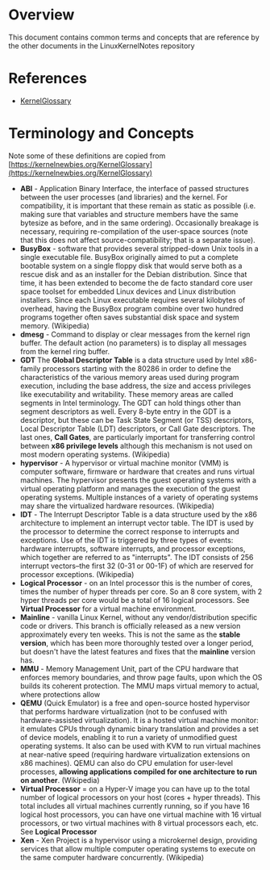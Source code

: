 # Overview

This document contains common terms and concepts that are reference by the other documents in the LinuxKernelNotes repository

# References

* [KernelGlossary](https://kernelnewbies.org/KernelGlossary)

# Terminology and Concepts

Note some of these definitions are copied from [https://kernelnewbies.org/KernelGlossary](https://kernelnewbies.org/KernelGlossary)

* **ABI** - Application Binary Interface, the interface of passed structures between the user processes (and libraries) and the kernel. For compatibility, it is important that these remain as static as possible (i.e. making sure that variables and structure members have the same bytesize as before, and in the same ordering). Occasionally breakage is necessary, requiring re-compilation of the user-space sources (note that this does not affect source-compatibility; that is a separate issue).
* **BusyBox** - software that provides several stripped-down Unix tools in a single executable file. BusyBox originally aimed to put a complete bootable system on a single floppy disk that would serve both as a rescue disk and as an installer for the Debian distribution. Since that time, it has been extended to become the de facto standard core user space toolset for embedded Linux devices and Linux distribution installers. Since each Linux executable requires several kilobytes of overhead, having the BusyBox program combine over two hundred programs together often saves substantial disk space and system memory. (Wikipedia)
* **dmesg** - Command to display or clear messages from the kernel rign buffer.  The default action (no parameters) is to display all messages from the kernel ring buffer.
* **GDT** The **Global Descriptor Table** is a data structure used by Intel x86-family processors starting with the 80286 in order to define the characteristics of the various memory areas used during program execution, including the base address, the size and access privileges like executability and writability. These memory areas are called segments in Intel terminology. The GDT can hold things other than segment descriptors as well. Every 8-byte entry in the GDT is a descriptor, but these can be Task State Segment (or TSS) descriptors, Local Descriptor Table (LDT) descriptors, or Call Gate descriptors. The last ones, **Call Gates**, are particularly important for transferring control between **x86 privilege levels** although this mechanism is not used on most modern operating systems. (Wikipedia)
* **hypervisor** - A hypervisor or virtual machine monitor (VMM) is computer software, firmware or hardware that creates and runs virtual machines. The hypervisor presents the guest operating systems with a virtual operating platform and manages the execution of the guest operating systems. Multiple instances of a variety of operating systems may share the virtualized hardware resources. (Wikipedia)
* **IDT** - The Interrupt Descriptor Table is a data structure used by the x86 architecture to implement an interrupt vector table. The IDT is used by the processor to determine the correct response to interrupts and exceptions.  Use of the IDT is triggered by three types of events: hardware interrupts, software interrupts, and processor exceptions, which together are referred to as "interrupts". The IDT consists of 256 interrupt vectors–the first 32 (0-31 or 00-1F) of which are reserved for processor exceptions. (Wikipedia)
* **Logical Processor** - on an Intel processor this is the number of cores, times the number of hyper threads per core.  So an 8 core system, with 2 hyper threads per core would be a total of 16 logical processors.  See **Virtual Processor** for a virtual machine environment.
* **Mainline** - vanilla Linux Kernel, without any vendor/distribution specific code or drivers. This branch is officially released as a new version approximately every ten weeks.  This is not the same as the **stable version**, which has been more thoroughly tested over a longer period, but doesn't have the latest features and fixes that the **mainline** version has.
* **MMU** - Memory Management Unit, part of the CPU hardware that enforces memory boundaries, and throw page faults, upon which the OS builds its coherent protection. The MMU maps virtual memory to actual, where protections allow
* **QEMU** (Quick Emulator) is a free and open-source hosted hypervisor that performs hardware virtualization (not to be confused with hardware-assisted virtualization).  It is a hosted virtual machine monitor: it emulates CPUs through dynamic binary translation and provides a set of device models, enabling it to run a variety of unmodified guest operating systems. It also can be used with KVM to run virtual machines at near-native speed (requiring hardware virtualization extensions on x86 machines). QEMU can also do CPU emulation for user-level processes, **allowing applications compiled for one architecture to run on another**. (Wikipedia)
* **Virtual Processor** = on a Hyper-V image you can have up to the total number of logical processors on your host (cores + hyper threads).  This total includes all virtual machines currently running, so if you have 16 logical host processors, you can have one virtual machine with 16 virtual processors, or two virtual machines with 8 virtual processors each, etc.  See **Logical Processor**
* **Xen** - Xen Project is a hypervisor using a microkernel design, providing services that allow multiple computer operating systems to execute on the same computer hardware concurrently. (Wikipedia)
